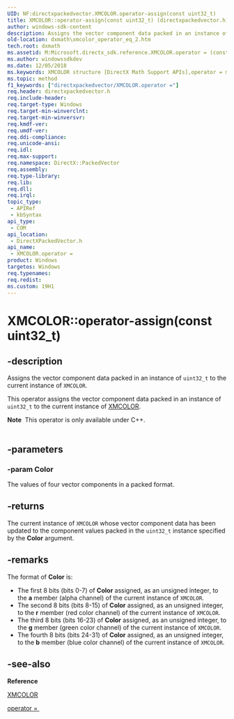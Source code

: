 ```yaml
---
UID: NF:directxpackedvector.XMCOLOR.operator-assign(const uint32_t)
title: XMCOLOR::operator-assign(const uint32_t) (directxpackedvector.h)
author: windows-sdk-content
description: Assigns the vector component data packed in an instance of uint32_t to the current instance of XMCOLOR.
old-location: dxmath\xmcolor_operator_eq_2.htm
tech.root: dxmath
ms.assetid: M:Microsoft.directx_sdk.reference.XMCOLOR.operator = (const uint32_t)
ms.author: windowssdkdev
ms.date: 12/05/2018
ms.keywords: XMCOLOR structure [DirectX Math Support APIs],operator = method, XMCOLOR.operator =(const uint32_t), XMCOLOR.operator-assign(const uint32_t), XMCOLOR.operator=, XMCOLOR::operator-assign(const uint32_t), XMCOLOR::operator=, dxmath.xmcolor_operator_eq_2, operator = method [DirectX Math Support APIs], operator = method [DirectX Math Support APIs],XMCOLOR structure, operator=
ms.topic: method
f1_keywords: ["directxpackedvector/XMCOLOR.operator ="]
req.header: directxpackedvector.h
req.include-header: 
req.target-type: Windows
req.target-min-winverclnt: 
req.target-min-winversvr: 
req.kmdf-ver: 
req.umdf-ver: 
req.ddi-compliance: 
req.unicode-ansi: 
req.idl: 
req.max-support: 
req.namespace: DirectX::PackedVector
req.assembly: 
req.type-library: 
req.lib: 
req.dll: 
req.irql: 
topic_type:
 - APIRef
 - kbSyntax
api_type:
 - COM
api_location:
 - DirectXPackedVector.h
api_name:
 - XMCOLOR.operator =
product: Windows
targetos: Windows
req.typenames: 
req.redist: 
ms.custom: 19H1
---
```


# XMCOLOR::operator-assign(const uint32_t)


## -description


Assigns the vector component data packed in an instance of <code>uint32_t</code> to the current instance of
  <code>XMCOLOR</code>.

This operator assigns the vector component data packed in an instance of <code>uint32_t</code> to the current instance of
  <a href="https://docs.microsoft.com/en-us/windows/desktop/api/directxpackedvector/ns-directxpackedvector-xmcolor">XMCOLOR</a>.
<div class="alert"><b>Note</b>  This operator is only available under C++.</div><div> </div>

## -parameters




### -param Color

The values of four vector components in a packed format.
	    


## -returns



The current instance of <code>XMCOLOR</code> whose vector component data has been
		updated to the component values packed in the <code>uint32_t</code> instance specified by
		the <b>Color</b> argument.
	    




## -remarks



The format of <b>Color</b> is:

<ul>
<li>
The first 8 bits (bits 0-7) of <b>Color</b> assigned, as an unsigned integer, to the <b>a</b> member (alpha
       channel) of the current instance of <code>XMCOLOR</code>.

</li>
<li>
The second 8 bits (bits 8-15) of <b>Color</b> assigned, as an unsigned integer, to the <b>r</b> member (red
       color channel) of the current instance of <code>XMCOLOR</code>.

</li>
<li>
The third 8 bits (bits 16-23) of <b>Color</b> assigned, as an unsigned integer, to the <b>g</b> member (green
       color channel) of the current instance of <code>XMCOLOR</code>.

</li>
<li>
The fourth 8 bits (bits 24-31) of <b>Color</b> assigned, as an unsigned integer, to the <b>b</b> member (blue
       color channel) of the current instance of <code>XMCOLOR</code>.

</li>
</ul>



## -see-also




<b>Reference</b>



<a href="https://docs.microsoft.com/en-us/windows/desktop/api/directxpackedvector/ns-directxpackedvector-xmcolor">XMCOLOR</a>



<a href="https://msdn.microsoft.com/7dbba878-2f03-451f-b02b-75e531b6315b">operator = </a>
 

 

